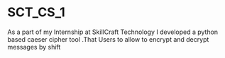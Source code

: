 # SCT_CS_1
As a part of my Internship at SkillCraft Technology I developed  a python based caeser cipher tool .That Users to allow to encrypt and decrypt messages by shift 
